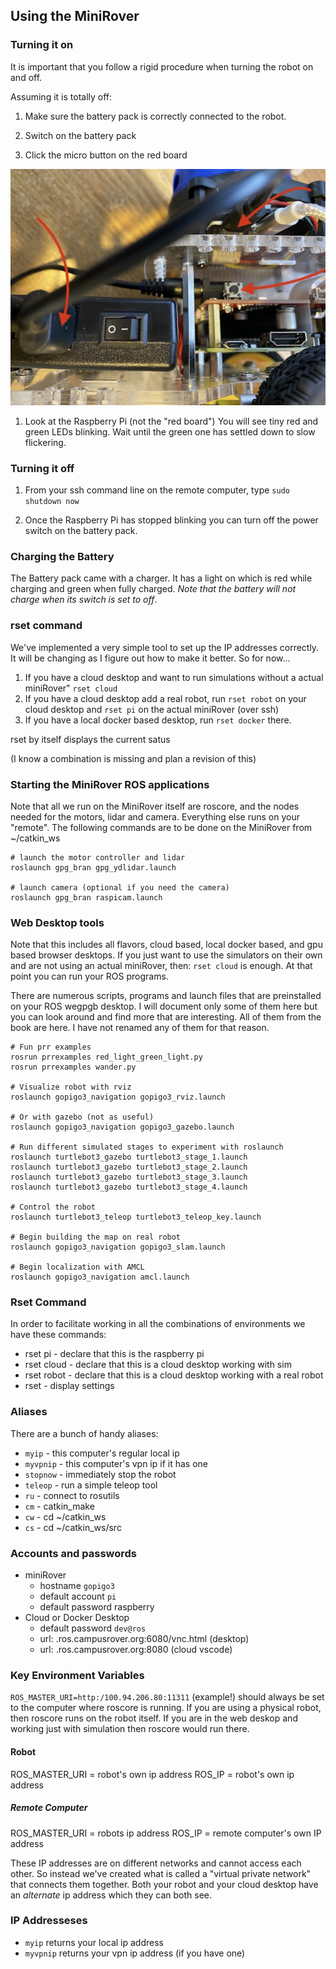 
## Using the MiniRover

### Turning it on

It is important that you follow a rigid procedure when turning the robot on and off.

Assuming it is totally off:

1. Make sure the battery pack is correctly connected to the robot.

1. Switch on the battery pack

1. Click the micro button on the red board

![Button to reboot](button.jpg)

1. Look at the Raspberry Pi (not the "red board") You will see tiny red and green LEDs blinking. Wait until the green one has settled down to slow flickering.

### Turning it off

1. From your ssh command line on the remote computer, type `sudo shutdown now`

1. Once the Raspberry Pi has stopped blinking you can turn off the power switch on the battery pack.

### Charging the Battery

The Battery pack came with a charger. It has a light on which is red while charging and green when fully charged. *Note that the battery will not charge when its switch is set to off*.

### rset command

We've implemented a very simple tool to set up the IP addresses correctly. It will be changing as I figure out how to make it better. So for now...

1. If you have a cloud desktop and want to run simulations without a actual miniRover" `rset cloud`
1. If you have a cloud desktop add a real robot, run `rset robot` on your cloud desktop and `rset pi` on the  actual miniRover (over ssh)
1. If you have a local docker based desktop, run `rset docker` there.

rset by itself displays the current satus

(I know a combination is missing and plan a revision of this)

### Starting the MiniRover ROS applications

Note that all we run on the MiniRover itself are roscore, and the nodes needed for the motors, lidar and camera. Everything else runs on your "remote". The following commands are to be done on the MiniRover from ~/catkin_ws

```
# launch the motor controller and lidar
roslaunch gpg_bran gpg_ydlidar.launch 

# launch camera (optional if you need the camera)
roslaunch gpg_bran raspicam.launch
```

### Web Desktop tools

Note that this includes all flavors, cloud based, local docker based, and gpu based browser desktops. If you just want to use the simulators on their own and are not using an actual miniRover, then: `rset cloud` is enough. At that point you can run your ROS programs.

There are numerous scripts, programs and launch files that are preinstalled on your ROS wegpgb desktop. I will document only some of them here but you can look around and find more that are interesting. All of them from the book are here. I have not renamed any of them for that reason.

```
# Fun prr examples
rosrun prrexamples red_light_green_light.py
rosrun prrexamples wander.py

# Visualize robot with rviz
roslaunch gopigo3_navigation gopigo3_rviz.launch 

# Or with gazebo (not as useful)
roslaunch gopigo3_navigation gopigo3_gazebo.launch 

# Run different simulated stages to experiment with roslaunch 
roslaunch turtlebot3_gazebo turtlebot3_stage_1.launch
roslaunch turtlebot3_gazebo turtlebot3_stage_2.launch
roslaunch turtlebot3_gazebo turtlebot3_stage_3.launch
roslaunch turtlebot3_gazebo turtlebot3_stage_4.launch

# Control the robot
roslaunch turtlebot3_teleop turtlebot3_teleop_key.launch

# Begin building the map on real robot
roslaunch gopigo3_navigation gopigo3_slam.launch

# Begin localization with AMCL
roslaunch gopigo3_navigation amcl.launch

```



### Rset Command

In order to facilitate working in all the combinations of environments we have these commands:

* rset pi - declare that this is the raspberry pi
* rset cloud - declare that this is a cloud desktop working with sim
* rset robot - declare that this is a cloud desktop working with a real robot
* rset - display settings

### Aliases

There are a bunch of handy aliases:

* `myip` - this computer's regular local ip
* `myvpnip` - this computer's vpn ip if it has one
* `stopnow` - immediately stop the robot
* `teleop` - run a simple teleop tool
* `ru` - connect to rosutils
* `cm` - catkin_make
* `cw` - cd ~/catkin_ws
* `cs` - cd ~/catkin_ws/src



### Accounts and passwords

* miniRover
  * hostname `gopigo3`
  * default account `pi`
  * default password raspberry
* Cloud or Docker Desktop
  * default password `dev@ros`
  * url: <unetid>.ros.campusrover.org:6080/vnc.html (desktop)
  * url: <unetid>.ros.campusrover.org:8080 (cloud vscode)

### Key Environment Variables

`ROS_MASTER_URI=http:/100.94.206.80:11311` (example!) should always be set to the computer where roscore is running. If you are using a physical robot, then roscore runs on the robot itself. If you are in the web deskop and working just with simulation then roscore would run there.

#### Robot

ROS_MASTER_URI = robot's own ip address
ROS_IP = robot's own ip address

##### Remote Computer 

ROS_MASTER_URI = robots ip address 
ROS_IP = remote computer's own IP address

These IP addresses are on different networks and cannot access each other. So instead we've created what is called a "virtual private network" that connects them together. Both your robot and your cloud desktop have an *alternate* ip address which they can both see.

### IP Addresseses

* `myip` returns your local ip address
* `myvpnip` returns your vpn ip address (if you have one)


